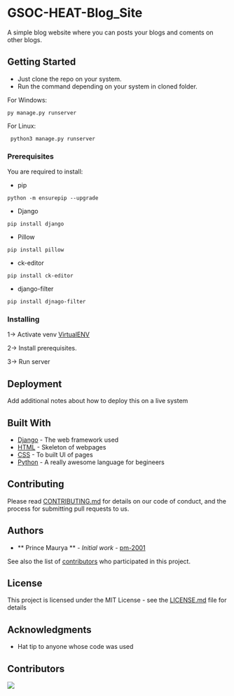 # GSOC-HEAT-Blog_Site


A simple blog website where you can posts your blogs and coments on other blogs.

## Getting Started
 * Just clone the repo on your system.
 * Run the command depending on your system in cloned folder.

For Windows:
 ```
 py manage.py runserver
 ```
 
For Linux:

```
 python3 manage.py runserver
```

### Prerequisites

You are required to install:
* pip
```
python -m ensurepip --upgrade
```
* Django
```
pip install django
```
* Pillow
```
pip install pillow
```
* ck-editor
```
pip install ck-editor
```
* django-filter
```
pip install djnago-filter
```

### Installing
1-> Activate venv [VirtualENV](https://www.geeksforgeeks.org/creating-python-virtual-environment-windows-linux/)

2-> Install prerequisites.

3-> Run server

## Deployment

Add additional notes about how to deploy this on a live system

## Built With

* [Django](https://www.djangoproject.com/) - The web framework used
* [HTML](https://www.w3schools.com/html/) - Skeleton of webpages
* [CSS](https://www.w3schools.com/css/) - To built UI of pages
* [Python](https://www.python.org/) - A really awesome language for begineers

## Contributing

Please read [CONTRIBUTING.md](https://github.com/pm-2001/info.com/blob/main/CONTRIBUTING.md) for details on our code of conduct, and the process for submitting pull requests to us.

## Authors

* ** Prince Maurya ** - *Initial work* - [pm-2001](https://github.com/pm-2001)

See also the list of [contributors](https://github.com/your/project/contributors) who participated in this project.

## License

This project is licensed under the MIT License - see the [LICENSE.md](LICENSE.md) file for details

## Acknowledgments

* Hat tip to anyone whose code was used

## Contributors
<a href="https://github.com/pm-2001/Python/graphs/contributors">
  <img src="https://contrib.rocks/image?repo=pm-2001/info.com"/>
</a>


